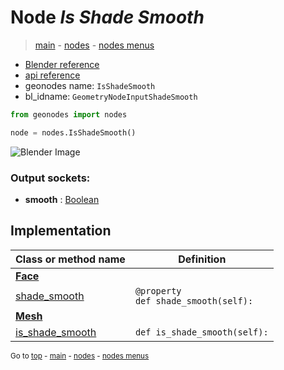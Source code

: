 # Node *Is Shade Smooth*

> [main](../index.md) - [nodes](nodes.md) - [nodes menus](nodes_menus.md)

- [Blender reference](https://docs.blender.org/manual/en/latest/modeling/geometry_nodes/mesh/is_shade_smooth.html)
- [api reference](https://docs.blender.org/api/current/bpy.types.GeometryNodeInputShadeSmooth.html)
- geonodes name: `IsShadeSmooth`
- bl_idname: `GeometryNodeInputShadeSmooth`

```python
from geonodes import nodes

node = nodes.IsShadeSmooth()
```

![Blender Image](https://docs.blender.org/manual/en/latest/_images/node-types_GeometryNodeInputShadeSmooth.webp)

### Output sockets:

- **smooth** : [Boolean](Boolean.md)

## Implementation

| Class or method name | Definition |
|----------------------|------------|
| **[Face](Face.md)** |
| [shade_smooth](Face.md#shade_smooth) | `@property`<br> `def shade_smooth(self):` |
| **[Mesh](Mesh.md)** |
| [is_shade_smooth](Mesh.md#is_shade_smooth) | `def is_shade_smooth(self):` |

<sub>Go to [top](#node-Is-Shade-Smooth) - [main](../index.md) - [nodes](nodes.md) - [nodes menus](nodes_menus.md)</sub>

